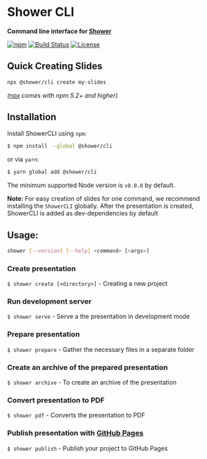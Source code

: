 # Shower CLI

**Command line interface for [Shower](http://shwr.me/)**

[![npm](https://img.shields.io/npm/v/@shower/cli.svg)](https://www.npmjs.com/package/@shower/cli)
[![Build Status](https://travis-ci.org/shower/cli.svg?branch=master)](https://travis-ci.org/shower/cli)
[![License](https://img.shields.io/badge/license-MIT-green.svg)](https://github.com/shower/cli/blob/master/LICENSE.md)

## Quick Creating Slides

```sh
npx @shower/cli create my-slides
```

*([npx](https://medium.com/@maybekatz/introducing-npx-an-npm-package-runner-55f7d4bd282b) comes with npm 5.2+ and higher)*

## Installation

Install ShowerCLI using `npm`:
```bash
$ npm install --global @shower/cli
```

or via `yarn`:
```bash
$ yarn global add @shower/cli
```

The minimum supported Node version is `v8.0.0` by default.

**Note:** For easy creation of slides for one command,
          we recommend installing the `ShowerCLI` globally.
          After the presentation is created, ShowerCLI
          is added as dev-dependencies by default

## Usage:

```bash
shower [--version] [--help] <command> [<args>]
```

### Create presentation

`$ shower create [<directory>]` - Creating a new project

### Run development server

`$ shower serve` - Serve a the presentation in development mode

### Prepare presentation

`$ shower prepare` - Gather the necessary files in a separate folder

### Create an archive of the prepared presentation

`$ shower archive` - To create an archive of the presentation

### Convert presentation to PDF

`$ shower pdf` - Converts the presentation to PDF

### Publish presentation with [GitHub Pages](https://pages.github.com/)

`$ shower publish` - Publish your project to GitHub Pages

